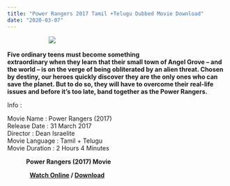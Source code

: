 ```yaml
---
title: "Power Rangers 2017 Tamil +Telugu Dubbed Movie Download"
date: "2020-03-07"
---
```


                        [![](https://1.bp.blogspot.com/-WR9mh8XsZbA/Xl_6DNkiWrI/AAAAAAAAAcQ/fOZrbs6wZ2sTDkXkh86dcpsTl7Hqb6dRwCLcBGAsYHQ/s320/images.jpg)](https://1.bp.blogspot.com/-WR9mh8XsZbA/Xl_6DNkiWrI/AAAAAAAAAcQ/fOZrbs6wZ2sTDkXkh86dcpsTl7Hqb6dRwCLcBGAsYHQ/s1600/images.jpg)

**Five ordinary teens must become something**  
**extraordinary when they learn that their small town of Angel Grove – and the world – is on the verge of being obliterated by an alien threat. Chosen by destiny, our heroes quickly discover they are the only ones who can save the planet. But to do so, they will have to overcome their real-life issues and before it’s too late, band together as the Power Rangers.**  

Info :

Movie Name : Power Rangers (2017)  
Release Date : 31 March 2017  
Director : Dean Israelite  
Movie Language : Tamil + Telugu  
Movie Duration : 2 Hours 4 Minutes

           **Power Rangers (2017) Movie**  
  
  
             **[Watch Online](http://gestyy.com/w8OIO5) / [Download](http://gestyy.com/w8OIO5)**
